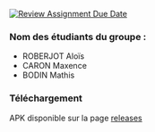 [![Review Assignment Due Date](https://classroom.github.com/assets/deadline-readme-button-22041afd0340ce965d47ae6ef1cefeee28c7c493a6346c4f15d667ab976d596c.svg)](https://classroom.github.com/a/Fhe-WfFN)
### Nom des étudiants du groupe :
- ROBERJOT Aloïs
- CARON Maxence
- BODIN Mathis


### Téléchargement 
APK disponible sur la page [releases](https://github.com/BUT-BOURG-2024-25/projet-moteur-3d-roberjot-bodin-caron/releases/tag/v1.0)
